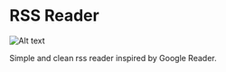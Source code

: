 RSS Reader
==========

![Alt text](//raw.github.com/cloudryio/rss-reader/master/prototype/assets/cloudry_rss-reader_logo.png)

Simple and clean rss reader inspired by Google Reader.